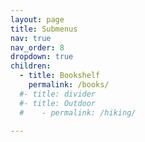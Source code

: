 ```yaml
---
layout: page
title: Submenus
nav: true
nav_order: 8
dropdown: true
children:
  - title: Bookshelf
    permalink: /books/
  #- title: divider
  #- title: Outdoor
  #    - permalink: /hiking/

---
```

